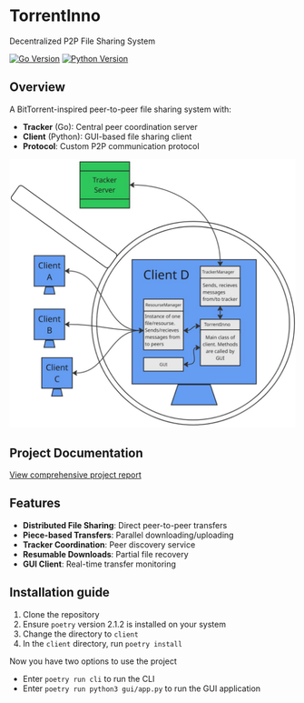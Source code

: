 # TorrentInno 
Decentralized P2P File Sharing System
> 
[![Go Version](https://img.shields.io/badge/go-1.20%2B-blue)](https://golang.org/)
[![Python Version](https://img.shields.io/badge/python-3.10%2B-blue)](https://python.org)

## Overview
A BitTorrent-inspired peer-to-peer file sharing system with:
- **Tracker** (Go): Central peer coordination server
- **Client** (Python): GUI-based file sharing client
- **Protocol**: Custom P2P communication protocol

[![System Architecture](specs/schema.jpg)](specs/schema.jpg)

## Project Documentation
[View comprehensive project report](specs/TorrentInno.pdf)

## Features
- **Distributed File Sharing**: Direct peer-to-peer transfers
- **Piece-based Transfers**: Parallel downloading/uploading
- **Tracker Coordination**: Peer discovery service
- **Resumable Downloads**: Partial file recovery
- **GUI Client**: Real-time transfer monitoring

## Installation guide
1) Clone the repository
2) Ensure `poetry` version 2.1.2 is installed on your system
3) Change the directory to `client`
4) In the `client` directory, run `poetry install`

Now you have two options to use the project
- Enter `poetry run cli` to run the CLI
- Enter `poetry run python3 gui/app.py` to run the GUI application
